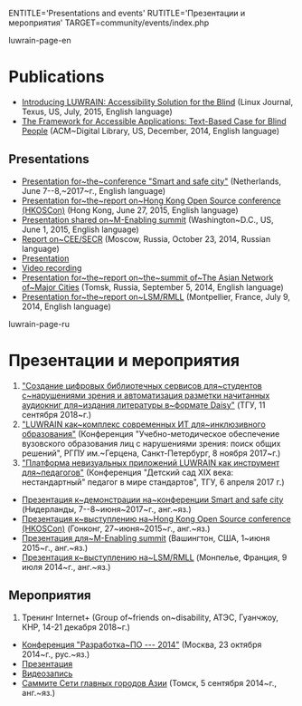 
ENTITLE='Presentations and events'
RUTITLE='Презентации и мероприятия'
TARGET=community/events/index.php

luwrain-page-en

# Publications

* [Introducing LUWRAIN: Accessibility Solution for the Blind](http://marigostra.com/materials/LuwrainLinuxJournal2015.html)
(Linux Journal, Texus, US, July, 2015, English language)
* [The Framework for Accessible Applications: Text-Based Case for Blind People](http://marigostra.com/materials/LuwrainSecr2014.html) 
(ACM~Digital Library, US, December, 2014, English language)

## Presentations

* [Presentation for~the~conference "Smart and safe city"](http://download.luwrain.org/pdf/presentation-SmartCity-2017-06-08.pdf)
(Netherlands, June 7--8,~2017~г., English language)
* [Presentation for~the~report on~Hong Kong Open Source conference (HKOSCon)](http://download.luwrain.org/pdf/presentation-HongKongOSConference-en-2015-06-27.pdf)
(Hong Kong, June 27, 2015, English language)
* [Presentation shared on~M-Enabling summit](http://download.luwrain.org/pdf/presentation-MEnablingWashington-en-2015-06-01.pdf)
(Washington~D.C., US, June 1, 2015, English language)
* [Report on~CEE/SECR](http://2014.secr.ru/lang/ru/program/submitted-presentations/framework-for-accessible-applications-text-base-case-for-blind-people)
(Moscow, Russia, October 23, 2014, Russian language)
 * [Presentation](http://download.luwrain.org/pdf/presentation-ceesecr-ru-2014-10-23.pdf)
 * [Video recording](https://vimeo.com/118003817)
* [Presentation for~the~report on~the~summit of~The Asian Network of~Major Cities](http://download.luwrain.org/pdf/presentation-anmc-en-2014-09-05.pdf)
(Tomsk, Russia, September 5, 2014, English language)
* [Presentation for~the~report on~LSM/RMLL](http://download.luwrain.org/pdf/presentation-LSMRMLL-en-2014-07-09.pdf)
(Montpellier, France, July 9, 2014, English language)


luwrain-page-ru

# Презентации и мероприятия


1. ["Создание цифровых библиотечных сервисов для~студентов с~нарушениями зрения и автоматизация разметки начитанных аудиокниг для~издания литературы в~формате Daisy"](http://download.luwrain.org/pdf/presentation-ru-tsulib-2018-09-11.pdf)
(ТГУ, 11 сентября 2018~г.)
1. ["LUWRAIN как~комплекс современных ИТ для~инклюзивного образования"](http://download.luwrain.org/pdf/presentation-ru-spb-2017-11-08.pdf)
(Конференция "Учебно-методическое обеспечение вузовского образования лиц с нарушениями зрения:  поиск общих решений",
РГПУ им.~Герцена, Санкт-Петербург, 8 ноября 2017~г.)
1. ["Платформа невизуальных приложений LUWRAIN как инструмент для~педагогов"](http://download.luwrain.org/pdf/presentation-ru-kindergarten-2017-04-06.pdf)
(Конференция "Детский сад XIX века: нестандартный" педагог в мире стандартов",
ТГУ, 6 апреля 2017 г.)
* [Презентация к~демонстрации на~конференции Smart and safe city](http://download.luwrain.org/pdf/presentation-SmartCity-2017-06-08.pdf)
(Нидерланды, 7--8~июня~2017~г., анг.~яз.)
* [Презентация к~выступлению на~Hong Kong Open Source conference (HKOSCon)](http://download.luwrain.org/pdf/presentation-en-HongKongOSConference-2015-06-27.pdf)
(Гонконг, 27~июня~2015~г., анг.~яз.)
* [Презентация для~M-Enabling summit](http://download.luwrain.org/pdf/presentation-en-MEnablingWashington-2015-06-01.pdf)
(Вашингтон, США, 1~июня 2015~г., анг.~яз.)
* [Презентация к~выступлению на~LSM/RMLL](http://download.luwrain.org/pdf/presentation-LSMRMLL-en-2014-07-09.pdf)
(Монпелье, Франция, 9 июля 2014~г., анг.~яз.)

## Мероприятия

1. Тренинг Internet+ 
(Group of~friends on~disability, АТЭС, Гуанчжоу, КНР, 14-21 декабря 2018~г.)
* [Конференция "Разработка~ПО --- 2014"](http://2014.secr.ru/lang/ru/program/submitted-presentations/framework-for-accessible-applications-text-base-case-for-blind-people)
(Москва, 23 октября 2014~г., рус.~яз.)
 * [Презентация](http://download.luwrain.org/pdf/presentation-ceesecr-ru-2014-10-23.pdf)
 * [Видеозапись](https://vimeo.com/118003817)
* [Саммите Сети главных городов Азии](http://download.luwrain.org/pdf/presentation-anmc-en-2014-09-05.pdf)
(Томск, 5 сентября 2014~г., анг.~яз.)







